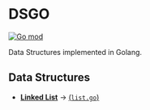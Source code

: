 # DSGO

[![Go mod](https://img.shields.io/github/go-mod/go-version/alandavd/dsgo)](go.mod)

Data Structures implemented in Golang.

## Data Structures

- [**Linked List**](https://en.wikipedia.org/wiki/Linked_list) &rarr; [(`list.go`)](list.go)
